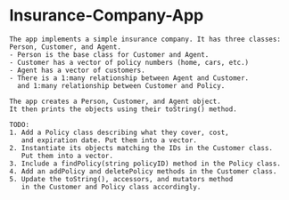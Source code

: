 # Insurance-Company-App
    The app implements a simple insurance company. It has three classes: Person, Customer, and Agent.
    - Person is the base class for Customer and Agent.
    - Customer has a vector of policy numbers (home, cars, etc.)
    - Agent has a vector of customers.
    - There is a 1:many relationship between Agent and Customer.
      and 1:many relationship between Customer and Policy.

    The app creates a Person, Customer, and Agent object.
    It then prints the objects using their toString() method.

    TODO: 
    1. Add a Policy class describing what they cover, cost,
       and expiration date. Put them into a vector. 
    2. Instantiate its objects matching the IDs in the Customer class. 
       Put them into a vector.
    3. Include a findPolicy(string policyID) method in the Policy class. 
    4. Add an addPolicy and deletePolicy methods in the Customer class.
    5. Update the toString(), accessors, and mutators method
       in the Customer and Policy class accordingly.
